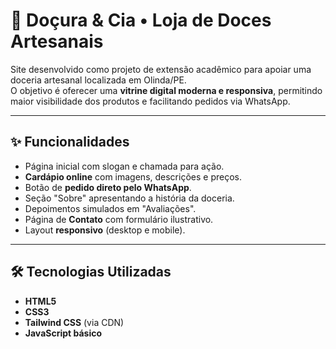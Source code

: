 # 🍬 Doçura & Cia • Loja de Doces Artesanais

Site desenvolvido como projeto de extensão acadêmico para apoiar uma doceria artesanal localizada em Olinda/PE.  
O objetivo é oferecer uma **vitrine digital moderna e responsiva**, permitindo maior visibilidade dos produtos e facilitando pedidos via WhatsApp.

---

## ✨ Funcionalidades
- Página inicial com slogan e chamada para ação.  
- **Cardápio online** com imagens, descrições e preços.  
- Botão de **pedido direto pelo WhatsApp**.  
- Seção "Sobre" apresentando a história da doceria.  
- Depoimentos simulados em "Avaliações".  
- Página de **Contato** com formulário ilustrativo.  
- Layout **responsivo** (desktop e mobile).  

---

## 🛠️ Tecnologias Utilizadas
- **HTML5**  
- **CSS3**  
- **Tailwind CSS** (via CDN)  
- **JavaScript básico**  


